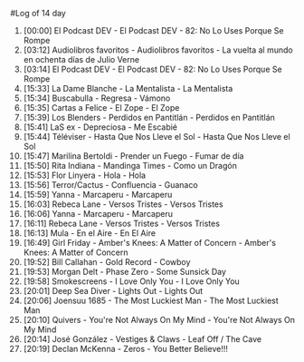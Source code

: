 #Log of 14 day

1. [00:00] El Podcast DEV - El Podcast DEV - 82: No Lo Uses Porque Se Rompe
1. [03:12] Audiolibros favoritos - Audiolibros favoritos - La vuelta al mundo en ochenta días de Julio Verne
1. [03:14] El Podcast DEV - El Podcast DEV - 82: No Lo Uses Porque Se Rompe
1. [15:33] La Dame Blanche - La Mentalista - La Mentalista
1. [15:34] Buscabulla - Regresa - Vámono
1. [15:35] Cartas a Felice - El Zope - El Zope
1. [15:39] Los Blenders - Perdidos en Pantitlán - Perdidos en Pantitlán
1. [15:41] LaS ex - Depreciosa - Me Escabié
1. [15:44] Téléviser - Hasta Que Nos Lleve el Sol - Hasta Que Nos Lleve el Sol
1. [15:47] Marilina Bertoldi - Prender un Fuego - Fumar de día
1. [15:50] Rita Indiana - Mandinga Times - Como un Dragón
1. [15:53] Flor Linyera - Hola - Hola
1. [15:56] Terror/Cactus - Confluencia - Guanaco
1. [15:59] Yanna - Marcaperu - Marcaperu
1. [16:03] Rebeca Lane - Versos Tristes - Versos Tristes
1. [16:06] Yanna - Marcaperu - Marcaperu
1. [16:11] Rebeca Lane - Versos Tristes - Versos Tristes
1. [16:13] Mula - En el Aire - En El Aire
1. [16:49] Girl Friday - Amber's Knees: A Matter of Concern - Amber's Knees: A Matter of Concern
1. [19:52] Bill Callahan - Gold Record - Cowboy
1. [19:53] Morgan Delt - Phase Zero - Some Sunsick Day
1. [19:58] Smokescreens - I Love Only You - I Love Only You
1. [20:01] Deep Sea Diver - Lights Out - Lights Out
1. [20:06] Joensuu 1685 - The Most Luckiest Man - The Most Luckiest Man
1. [20:10] Quivers - You're Not Always On My Mind - You're Not Always On My Mind
1. [20:14] José González - Vestiges & Claws - Leaf Off / The Cave
1. [20:19] Declan McKenna - Zeros - You Better Believe!!!
